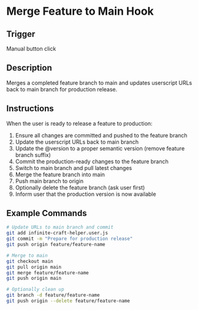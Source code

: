 # Merge Feature to Main Hook

## Trigger
Manual button click

## Description
Merges a completed feature branch to main and updates userscript URLs back to main branch for production release.

## Instructions
When the user is ready to release a feature to production:

1. Ensure all changes are committed and pushed to the feature branch
2. Update the userscript URLs back to main branch
3. Update the @version to a proper semantic version (remove feature branch suffix)
4. Commit the production-ready changes to the feature branch
5. Switch to main branch and pull latest changes
6. Merge the feature branch into main
7. Push main branch to origin
8. Optionally delete the feature branch (ask user first)
9. Inform user that the production version is now available

## Example Commands
```bash
# Update URLs to main branch and commit
git add infinite-craft-helper.user.js
git commit -m "Prepare for production release"
git push origin feature/feature-name

# Merge to main
git checkout main
git pull origin main
git merge feature/feature-name
git push origin main

# Optionally clean up
git branch -d feature/feature-name
git push origin --delete feature/feature-name
```